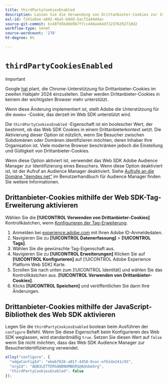 ```yaml
---
title: thirdPartyCookiesEnabled
description: Lassen Sie die Verwendung von Drittanbieter-Cookies zur Identifizierung von Besuchern zu.
exl-id: f241a9ae-a892-46a5-b0dd-5ac72a44d4ac
source-git-commit: bc48f45bd6b9b7f7cc446ae84d712376292718d2
workflow-type: tm+mt
source-wordcount: '278'
ht-degree: 0%

---
```



# `thirdPartyCookiesEnabled`

>[!IMPORTANT]
>
>Google [hat](https://developers.google.com/privacy-sandbox/3pcd/prepare/prepare-for-phaseout) plant, die Chrome-Unterstützung für Drittanbieter-Cookies im zweiten Halbjahr 2024 einzustellen. Daher werden Drittanbieter-Cookies in keinem der wichtigsten Browser mehr unterstützt.
>
>Wenn diese Änderung implementiert ist, stellt Adobe die Unterstützung für die `demdex` -Cookie, das derzeit im Web SDK unterstützt wird.


Die `thirdPartyCookiesEnabled` -Eigenschaft ist ein boolescher Wert, der bestimmt, ob das Web SDK Cookies in einem Drittanbieterkontext setzt. Die Aktivierung dieser Option ist nützlich, wenn Sie Besucher zwischen Subdomänen oder Domänen identifizieren möchten, deren Inhaber Ihre Organisation ist. Viele moderne Browser beschränken jedoch die Einstellung und Gültigkeit von Drittanbieter-Cookies.

Wenn diese Option aktiviert ist, verwendet das Web SDK Adobe Audience Manager zur Identifizierung eines Besuchers. Wenn diese Option deaktiviert ist, ist der Aufruf an Audience Manager deaktiviert. Siehe [Aufrufe an die Domäne &quot;demdex.net&quot;](https://experienceleague.adobe.com/docs/audience-manager/user-guide/reference/demdex-calls.html?lang=de) im Benutzerhandbuch für Audience Manager finden Sie weitere Informationen.

## Drittanbieter-Cookies mithilfe der Web SDK-Tag-Erweiterung aktivieren

Wählen Sie die **[!UICONTROL Verwenden von Drittanbieter-Cookies]** Kontrollkästchen, wenn [Konfigurieren der Tag-Erweiterung](/help/tags/extensions/client/web-sdk/web-sdk-extension-configuration.md).

1. Anmelden bei [experience.adobe.com](https://experience.adobe.com) mit Ihren Adobe ID-Anmeldedaten.
1. Navigieren Sie zu **[!UICONTROL Datenerfassung]** > **[!UICONTROL Tags]**.
1. Wählen Sie die gewünschte Tag-Eigenschaft aus.
1. Navigieren Sie zu **[!UICONTROL Erweiterungen]** Klicken Sie auf **[!UICONTROL Konfigurieren]** auf [!UICONTROL Adobe Experience Platform Web SDK] Karte.
1. Scrollen Sie nach unten zum [!UICONTROL Identität] und wählen Sie das Kontrollkästchen aus. **[!UICONTROL Verwenden von Drittanbieter-Cookies]**.
1. Klicks **[!UICONTROL Speichern]** und veröffentlichen Sie dann Ihre Änderungen.

## Drittanbieter-Cookies mithilfe der JavaScript-Bibliothek des Web SDK aktivieren

Legen Sie die `thirdPartyCookiesEnabled` boolean beim Ausführen der `configure` Befehl. Wenn Sie diese Eigenschaft beim Konfigurieren des Web SDK weglassen, wird standardmäßig `true`. Setzen Sie diesen Wert auf `false` wenn Sie nicht möchten, dass das Web SDK Audience Manager zur Besucheridentifizierung verwendet.

```js
alloy("configure", {
  "edgeConfigId": "ebebf826-a01f-4458-8cec-ef61de241c93",
  "orgId": "ADB3LETTERSANDNUMBERS@AdobeOrg",
  "thirdPartyCookiesEnabled": false
});
```
